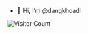 - 👋 Hi, I’m @dangkhoadl
<!-- - 👀 I’m interested in ...
- 🌱 I’m currently learning ...
- 💞️ I’m looking to collaborate on ...
- 📫 How to reach me ... -->

![Visitor Count](https://profile-counter.glitch.me/dangkhoadl/count.svg)
